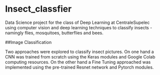 # Insect_classfier

Data Science project for the class of Deep Learning at CentraleSupelec using computer vision and deep learning techniques to classify insects - namingly flies, mosquitoes, butterflies and bees.

##Image Classification

Two approaches were explored to classify insect pictures. On one hand a CNN was trained from scratch using the Keras modules and Google Colab computing resources. On the other hand a Fine Tuning approached was implemented using the pre-trained Resnet network and Pytorch modules.



